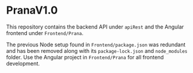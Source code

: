 # PranaV1.0

This repository contains the backend API under `apiRest` and the Angular frontend under `Frontend/Prana`.

The previous Node setup found in `Frontend/package.json` was redundant and has been removed along with its `package-lock.json` and `node_modules` folder. Use the Angular project in `Frontend/Prana` for all frontend development.

